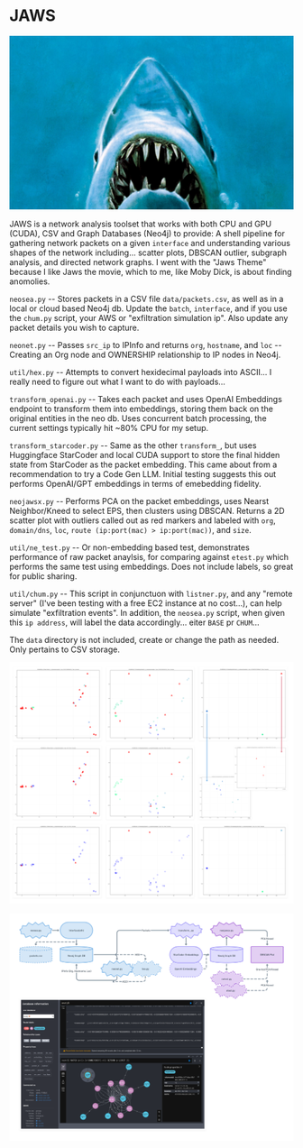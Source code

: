 # JAWS
![hehe](/assets/ohey.jpeg)

JAWS is a network analysis toolset that works with both CPU and GPU (CUDA), CSV and Graph Databases (Neo4j) to provide: A shell pipeline for gathering network packets on a given `interface` and understanding various shapes of the network including... scatter plots, DBSCAN outlier, subgraph analysis, and directed network graphs. I went with the "Jaws Theme" because I like Jaws the movie, which to me, like Moby Dick, is about finding anomolies.

`neosea.py` -- Stores packets in a CSV file `data/packets.csv`, as well as in a local or cloud based Neo4j db. Update the `batch`, `interface`, and if you use the `chum.py` script, your AWS or "exfiltration simulation ip". Also update any packet details you wish to capture.

`neonet.py` -- Passes `src_ip` to IPInfo and returns `org`, `hostname`, and `loc` -- Creating an Org node and OWNERSHIP relationship to IP nodes in Neo4j.

`util/hex.py` -- Attempts to convert hexidecimal payloads into ASCII... I really need to figure out what I want to do with payloads...

`transform_openai.py` -- Takes each packet and uses OpenAI Embeddings endpoint to transform them into embeddings, storing them back on the original entities in the neo db. Uses concurrent batch processing, the current settings typically hit ~80% CPU for my setup.

`transform_starcoder.py` -- Same as the other `transform_`, but uses Huggingface StarCoder and local CUDA support to store the final hidden state from StarCoder as the packet embedding. This came about from a recommendation to try a Code Gen LLM. Initial testing suggests this out performs OpenAI/GPT embeddings in terms of emebedding fidelity.

`neojawsx.py` --  Performs PCA on the packet embeddings, uses Nearst Neighbor/Kneed to select EPS, then clusters using DBSCAN. Returns a 2D scatter plot with outliers called out as red markers and labeled with `org`, `domain/dns`, `loc`, `route (ip:port(mac) > ip:port(mac))`, and `size`.

`util/ne_test.py` -- Or non-embedding based test, demonstrates performance of raw packet anaylsis, for comparing against `etest.py` which performs the same test using embeddings. Does not include labels, so great for public sharing.

`util/chum.py` -- This script in conjunctuon with `listner.py`, and any "remote server" (I've been testing with a free EC2 instance at no cost...), can help simulate "exfiltration events". In addition, the `neosea.py` script, when given this `ip address`, will label the data accordingly... eiter `BASE` pr `CHUM`...

The `data` directory is not included, create or change the path as needed. Only pertains to CSV storage.

![example test using raw data, openai, and starcoder](/assets/test.png)

![diagram of pipeline and neo4j example](/assets/diagram.png)